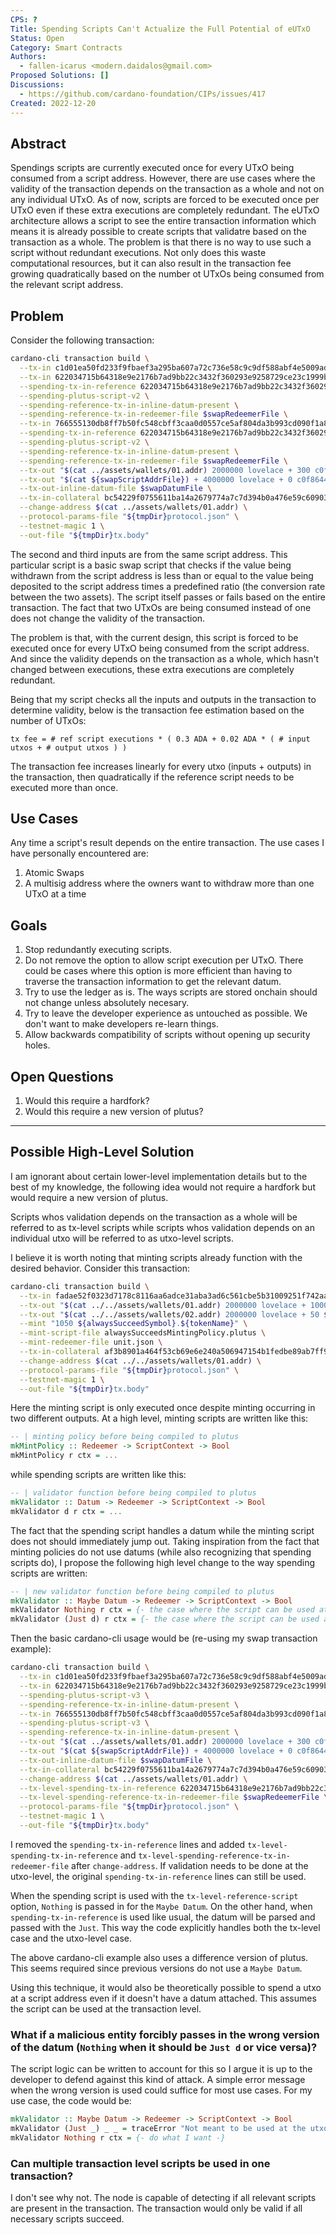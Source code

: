 ```yaml
---
CPS: ?
Title: Spending Scripts Can't Actualize the Full Potential of eUTxO
Status: Open
Category: Smart Contracts
Authors: 
  - fallen-icarus <modern.daidalos@gmail.com>
Proposed Solutions: []
Discussions:
  - https://github.com/cardano-foundation/CIPs/issues/417
Created: 2022-12-20
---
```


## Abstract
Spendings scripts are currently executed once for every UTxO being consumed from a script address. However, there are use cases where the validity of the transaction depends on the transaction as a whole and not on any individual UTxO. As of now, scripts are forced to be executed once per UTxO even if these extra executions are completely redundant. The eUTxO architecture allows a script to see the entire transaction information which means it is already possible to create scripts that validatre based on the transaction as a whole. The problem is that there is no way to use such a script without redundant executions. Not only does this waste computational resources, but it can also result in the transaction fee growing quadratically based on the number ot UTxOs being consumed from the relevant script address.

## Problem
Consider the following transaction:
``` Bash
cardano-cli transaction build \
  --tx-in c1d01ea50fd233f9fbaef3a295ba607a72c736e58c9c9df588abf4e5009ad4fe#0 \
  --tx-in 622034715b64318e9e2176b7ad9bb22c3432f360293e9258729ce23c1999b9d8#2 \
  --spending-tx-in-reference 622034715b64318e9e2176b7ad9bb22c3432f360293e9258729ce23c1999b9d8#0 \
  --spending-plutus-script-v2 \
  --spending-reference-tx-in-inline-datum-present \
  --spending-reference-tx-in-redeemer-file $swapRedeemerFile \
  --tx-in 766555130db8ff7b50fc548cbff3caa0d0557ce5af804da3b993cd090f1a8c3a#1 \
  --spending-tx-in-reference 622034715b64318e9e2176b7ad9bb22c3432f360293e9258729ce23c1999b9d8#0 \
  --spending-plutus-script-v2 \
  --spending-reference-tx-in-inline-datum-present \
  --spending-reference-tx-in-redeemer-file $swapRedeemerFile \
  --tx-out "$(cat ../assets/wallets/01.addr) 2000000 lovelace + 300 c0f8644a01a6bf5db02f4afe30d604975e63dd274f1098a1738e561d.54657374546f6b656e0a + 0 c0f8644a01a6bf5db02f4afe30d604975e63dd274f1098a1738e561d.4f74686572546f6b656e0a" \
  --tx-out "$(cat ${swapScriptAddrFile}) + 4000000 lovelace + 0 c0f8644a01a6bf5db02f4afe30d604975e63dd274f1098a1738e561d.54657374546f6b656e0a + 250 c0f8644a01a6bf5db02f4afe30d604975e63dd274f1098a1738e561d.4f74686572546f6b656e0a" \
  --tx-out-inline-datum-file $swapDatumFile \
  --tx-in-collateral bc54229f0755611ba14a2679774a7c7d394b0a476e59c609035e06244e1572bb#0 \
  --change-address $(cat ../assets/wallets/01.addr) \
  --protocol-params-file "${tmpDir}protocol.json" \
  --testnet-magic 1 \
  --out-file "${tmpDir}tx.body"
```
The second and third inputs are from the same script address. This particular script is a basic swap script that checks if the value being withdrawn from the script address is less than or equal to the value being deposited to the script address times a predefined ratio (the conversion rate between the two assets). The script itself passes or fails based on the entire transaction. The fact that two UTxOs are being consumed instead of one does not change the validity of the transaction. 

The problem is that, with the current design, this script is forced to be executed once for every UTxO being consumed from the script address. And since the validity depends on the transaction as a whole, which hasn't changed between executions, these extra executions are completely redundant. 

Being that my script checks all the inputs and outputs in the transaction to determine validity, below is the transaction fee estimation based on the number of UTxOs:
``` Txt
tx fee = # ref script executions * ( 0.3 ADA + 0.02 ADA * ( # input utxos + # output utxos ) )
``` 
The transaction fee increases linearly for every utxo (inputs + outputs) in the transaction, then quadratically if the reference script needs to be executed more than once.

## Use Cases
Any time a script's result depends on the entire transaction. The use cases I have personally encountered are:
1. Atomic Swaps
2. A multisig address where the owners want to withdraw more than one UTxO at a time

## Goals
1. Stop redundantly executing scripts.
2. Do not remove the option to allow script execution per UTxO. There could be cases where this option is more efficient than having to traverse the transaction information to get the relevant datum.
3. Try to use the ledger as is. The ways scripts are stored onchain should not change unless absolutely necesary.
4. Try to leave the developer experience as untouched as possible. We don't want to make developers re-learn things.
5. Allow backwards compatibility of scripts without opening up security holes.

## Open Questions
1. Would this require a hardfork?
2. Would this require a new version of plutus?

---
## Possible High-Level Solution
I am ignorant about certain lower-level implementation details but to the best of my knowledge, the following idea would not require a hardfork but would require a new version of plutus.

Scripts whos validation depends on the transaction as a whole will be referred to as tx-level scripts while scripts whos validation depends on an individual utxo will be referred to as utxo-level scripts.

I believe it is worth noting that minting scripts already function with the desired behavior. Consider this transaction:
``` Bash
cardano-cli transaction build \
  --tx-in fadae52f0323d7178c8116aa6adce31aba3ad6c561cbe5b31009251f742aa1bb#1 \
  --tx-out "$(cat ../../assets/wallets/01.addr) 2000000 lovelace + 1000 ${alwaysSucceedSymbol}.${tokenName}" \
  --tx-out "$(cat ../../assets/wallets/02.addr) 2000000 lovelace + 50 ${alwaysSucceedSymbol}.${tokenName}" \
  --mint "1050 ${alwaysSucceedSymbol}.${tokenName}" \
  --mint-script-file alwaysSucceedsMintingPolicy.plutus \
  --mint-redeemer-file unit.json \
  --tx-in-collateral af3b8901a464f53cb69e6e240a506947154b1fedbe89ab7ff9263ed2263f5cf5#0 \
  --change-address $(cat ../../assets/wallets/01.addr) \
  --protocol-params-file "${tmpDir}protocol.json" \
  --testnet-magic 1 \
  --out-file "${tmpDir}tx.body"
```
Here the minting script is only executed once despite minting occurring in two different outputs. At a high level, minting scripts are written like this:
``` Haskell
-- | minting policy before being compiled to plutus
mkMintPolicy :: Redeemer -> ScriptContext -> Bool
mkMintPolicy r ctx = ...
```
while spending scripts are written like this:
``` Haskell
-- | validator function before being compiled to plutus
mkValidator :: Datum -> Redeemer -> ScriptContext -> Bool
mkValidator d r ctx = ...
```
The fact that the spending script handles a datum while the minting script does not should immediately jump out. Taking inspiration from the fact that minting policies do not use datums (while also recognizing that spending scripts do), I propose the following high level change to the way spending scripts are written:
``` Haskell
-- | new validator function before being compiled to plutus
mkValidator :: Maybe Datum -> Redeemer -> ScriptContext -> Bool
mkValidator Nothing r ctx = {- the case where the script can be used at a transaction level -}
mkValidator (Just d) r ctx = {- the case where the script can be used at the utxo level -}
```
Then the basic cardano-cli usage would be (re-using my swap transaction example):
``` Bash
cardano-cli transaction build \
  --tx-in c1d01ea50fd233f9fbaef3a295ba607a72c736e58c9c9df588abf4e5009ad4fe#0 \
  --tx-in 622034715b64318e9e2176b7ad9bb22c3432f360293e9258729ce23c1999b9d8#2 \
  --spending-plutus-script-v3 \
  --spending-reference-tx-in-inline-datum-present \
  --tx-in 766555130db8ff7b50fc548cbff3caa0d0557ce5af804da3b993cd090f1a8c3a#1 \
  --spending-plutus-script-v3 \
  --spending-reference-tx-in-inline-datum-present \
  --tx-out "$(cat ../assets/wallets/01.addr) 2000000 lovelace + 300 c0f8644a01a6bf5db02f4afe30d604975e63dd274f1098a1738e561d.54657374546f6b656e0a + 0 c0f8644a01a6bf5db02f4afe30d604975e63dd274f1098a1738e561d.4f74686572546f6b656e0a" \
  --tx-out "$(cat ${swapScriptAddrFile}) + 4000000 lovelace + 0 c0f8644a01a6bf5db02f4afe30d604975e63dd274f1098a1738e561d.54657374546f6b656e0a + 250 c0f8644a01a6bf5db02f4afe30d604975e63dd274f1098a1738e561d.4f74686572546f6b656e0a" \
  --tx-out-inline-datum-file $swapDatumFile \
  --tx-in-collateral bc54229f0755611ba14a2679774a7c7d394b0a476e59c609035e06244e1572bb#0 \
  --change-address $(cat ../assets/wallets/01.addr) \
  --tx-level-spending-tx-in-reference 622034715b64318e9e2176b7ad9bb22c3432f360293e9258729ce23c1999b9d8#0 \
  --tx-level-spending-reference-tx-in-redeemer-file $swapRedeemerFile \
  --protocol-params-file "${tmpDir}protocol.json" \
  --testnet-magic 1 \
  --out-file "${tmpDir}tx.body"
```
I removed the `spending-tx-in-reference` lines and added `tx-level-spending-tx-in-reference` and `tx-level-spending-reference-tx-in-redeemer-file` after `change-address`. If validation needs to be done at the utxo-level, the original `spending-tx-in-reference` lines can still be used.

When the spending script is used with the `tx-level-reference-script` option, `Nothing` is passed in for the `Maybe Datum`. On the other hand, when `spending-tx-in-reference` is used like usual, the datum will be parsed and passed with the `Just`. This way the code explicitly handles both the tx-level case and the utxo-level case.

The above cardano-cli example also uses a difference version of plutus. This seems required since previous versions do not use a `Maybe Datum`.

Using this technique, it would also be theoretically possible to spend a utxo at a script address even if it doesn't have a datum attached. This assumes the script can be used at the transaction level.

### What if a malicious entity forcibly passes in the wrong version of the datum (`Nothing` when it should be `Just d` or vice versa)?
 The script logic can be written to account for this so I argue it is up to the developer to defend against this kind of attack. A simple error message when the wrong version is used could suffice for most use cases. For my use case, the code would be:
``` Haskell
mkValidator :: Maybe Datum -> Redeemer -> ScriptContext -> Bool
mkValidator (Just _) _ _ = traceError "Not meant to be used at the utxo level"  -- ^ I don't want the script used in this case
mkValidator Nothing r ctx = {- do what I want -}
```

### Can multiple transaction level scripts be used in one transaction?
I don't see why not. The node is capable of detecting if all relevant scripts are present in the transaction. The transaction would only be valid if all necessary scripts succeed. 
